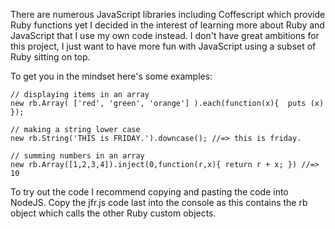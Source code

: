 There are numerous JavaScript libraries including Coffescript which provide Ruby functions yet I decided in the interest of learning more about Ruby and JavaScript that I use my own  code instead. I don't have great ambitions for this project, I just want to have more fun with JavaScript using a subset of Ruby sitting on top.

To get you in the mindset here's some examples:

    // displaying items in an array 
    new rb.Array( ['red', 'green', 'orange'] ).each(function(x){  puts (x) });

    // making a string lower case
    new rb.String('THIS is FRIDAY.').downcase(); //=> this is friday.

    // summing numbers in an array
    new rb.Array([1,2,3,4]).inject(0,function(r,x){ return r + x; }) //=> 10

To try out the code I recommend copying and pasting the code into NodeJS. Copy the jfr.js code last into the console as this contains the rb object which calls the other Ruby custom objects. 
